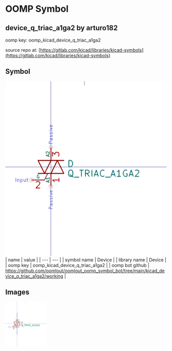 # OOMP Symbol  
## device_q_triac_a1ga2  by arturo182  
  
oomp key: oomp_kicad_device_q_triac_a1ga2  
  
source repo at: [https://gitlab.com/kicad/libraries/kicad-symbols](https://gitlab.com/kicad/libraries/kicad-symbols)  
## Symbol  
  
[![working.png](working_600.png)](working.png)  
| name | value | 
| --- | --- | 
| symbol name | Device | 
| library name | Device | 
| oomp key | oomp_kicad_device_q_triac_a1ga2 | 
| oomp bot github | https://github.com/oomlout/oomlout_oomp_symbol_bot/tree/main/kicad_device_q_triac_a1ga2/working | 
## Images  
  
[![working.png](working_140.png)](working.png)  
